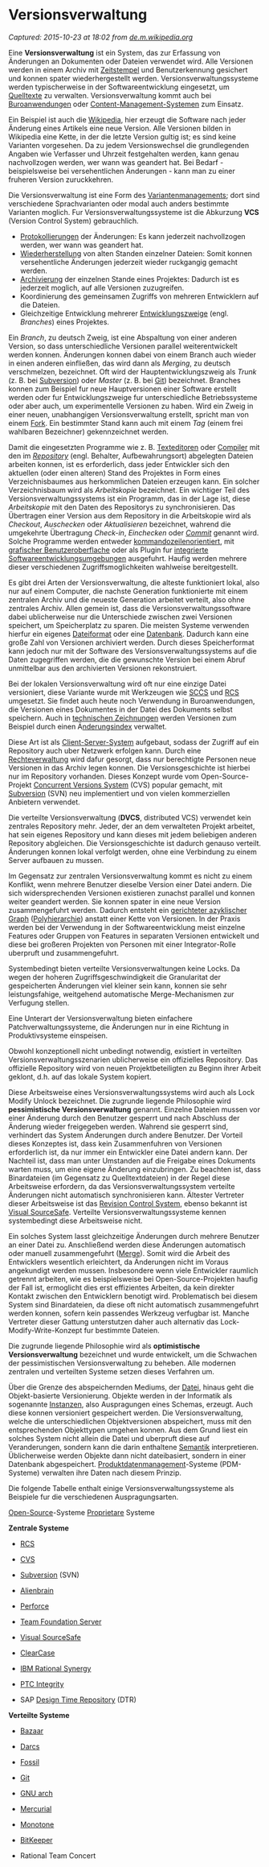 # Versionsverwaltung

_Captured: 2015-10-23 at 18:02 from [de.m.wikipedia.org](https://de.m.wikipedia.org/wiki/Versionsverwaltung)_

Eine **Versionsverwaltung** ist ein System, das zur Erfassung von Änderungen an Dokumenten oder Dateien verwendet wird. Alle Versionen werden in einem Archiv mit [Zeitstempel](https://de.m.wikipedia.org/wiki/Zeitstempel) und Benutzerkennung gesichert und konnen spater wiederhergestellt werden. Versionsverwaltungssysteme werden typischerweise in der Softwareentwicklung eingesetzt, um [Quelltexte](https://de.m.wikipedia.org/wiki/Quelltext) zu verwalten. Versionsverwaltung kommt auch bei [Buroanwendungen](https://de.m.wikipedia.org/wiki/B%C3%BCroanwendung) oder [Content-Management-Systemen](https://de.m.wikipedia.org/wiki/Content-Management-System) zum Einsatz.

Ein Beispiel ist auch die [Wikipedia](https://de.m.wikipedia.org/wiki/Wikipedia), hier erzeugt die Software nach jeder Änderung eines Artikels eine neue Version. Alle Versionen bilden in Wikipedia eine Kette, in der die letzte Version gultig ist; es sind keine Varianten vorgesehen. Da zu jedem Versionswechsel die grundlegenden Angaben wie Verfasser und Uhrzeit festgehalten werden, kann genau nachvollzogen werden, wer wann was geandert hat. Bei Bedarf - beispielsweise bei versehentlichen Änderungen - kann man zu einer fruheren Version zuruckkehren.

Die Versionsverwaltung ist eine Form des [Variantenmanagements](https://de.m.wikipedia.org/wiki/Variantenmanagement); dort sind verschiedene Sprachvarianten oder modal auch anders bestimmte Varianten moglich. Fur Versionsverwaltungssysteme ist die Abkurzung **VCS** (Version Control System) gebrauchlich.

  * [Protokollierungen](https://de.m.wikipedia.org/wiki/Protokoll) der Änderungen: Es kann jederzeit nachvollzogen werden, wer wann was geandert hat.
  * [Wiederherstellung](https://de.m.wikipedia.org/wiki/Rollback) von alten Standen einzelner Dateien: Somit konnen versehentliche Änderungen jederzeit wieder ruckgangig gemacht werden.
  * [Archivierung](https://de.m.wikipedia.org/wiki/Elektronische_Archivierung) der einzelnen Stande eines Projektes: Dadurch ist es jederzeit moglich, auf alle Versionen zuzugreifen.
  * Koordinierung des gemeinsamen Zugriffs von mehreren Entwicklern auf die Dateien.
  * Gleichzeitige Entwicklung mehrerer [Entwicklungszweige](https://de.m.wikipedia.org/wiki/Abspaltung_\(Softwareentwicklung\)) (engl. _Branches_) eines Projektes.

Ein _Branch_, zu deutsch Zweig, ist eine Abspaltung von einer anderen Version, so dass unterschiedliche Versionen parallel weiterentwickelt werden konnen. Änderungen konnen dabei von einem Branch auch wieder in einen anderen einfließen, das wird dann als _Merging_, zu deutsch verschmelzen, bezeichnet. Oft wird der Hauptentwicklungszweig als _Trunk_ (z. B. bei [Subversion](https://de.m.wikipedia.org/wiki/Apache_Subversion)) oder _Master_ (z. B. bei [Git](https://de.m.wikipedia.org/wiki/Git)) bezeichnet. Branches konnen zum Beispiel fur neue Hauptversionen einer Software erstellt werden oder fur Entwicklungszweige fur unterschiedliche Betriebssysteme oder aber auch, um experimentelle Versionen zu haben. Wird ein Zweig in einer neuen, unabhangigen Versionsverwaltung erstellt, spricht man von einem [Fork](https://de.m.wikipedia.org/wiki/Abspaltung_\(Softwareentwicklung\)). Ein bestimmter Stand kann auch mit einem _Tag_ (einem frei wahlbaren Bezeichner) gekennzeichnet werden.

Damit die eingesetzten Programme wie z. B. [Texteditoren](https://de.m.wikipedia.org/wiki/Texteditor) oder [Compiler](https://de.m.wikipedia.org/wiki/Compiler) mit den im _[Repository](https://de.m.wikipedia.org/wiki/Repository)_ (engl. Behalter, Aufbewahrungsort) abgelegten Dateien arbeiten konnen, ist es erforderlich, dass jeder Entwickler sich den aktuellen (oder einen alteren) Stand des Projektes in Form eines Verzeichnisbaumes aus herkommlichen Dateien erzeugen kann. Ein solcher Verzeichnisbaum wird als _Arbeitskopie_ bezeichnet. Ein wichtiger Teil des Versionsverwaltungssystems ist ein Programm, das in der Lage ist, diese _Arbeitskopie_ mit den Daten des Repositorys zu synchronisieren. Das Übertragen einer Version aus dem Repository in die Arbeitskopie wird als _Checkout_, _Auschecken_ oder _Aktualisieren_ bezeichnet, wahrend die umgekehrte Übertragung _Check-in_, _Einchecken_ oder _[Commit](https://de.m.wikipedia.org/wiki/Commit)_ genannt wird. Solche Programme werden entweder [kommandozeilenorientiert](https://de.m.wikipedia.org/wiki/Kommandozeile), mit [grafischer Benutzeroberflache](https://de.m.wikipedia.org/wiki/Grafische_Benutzeroberfl%C3%A4che) oder als Plugin fur [integrierte Softwareentwicklungsumgebungen](https://de.m.wikipedia.org/wiki/Integrierte_Entwicklungsumgebung) ausgefuhrt. Haufig werden mehrere dieser verschiedenen Zugriffsmoglichkeiten wahlweise bereitgestellt.

Es gibt drei Arten der Versionsverwaltung, die alteste funktioniert lokal, also nur auf einem Computer, die nachste Generation funktionierte mit einem zentralen Archiv und die neueste Generation arbeitet verteilt, also ohne zentrales Archiv. Allen gemein ist, dass die Versionsverwaltungssoftware dabei ublicherweise nur die Unterschiede zwischen zwei Versionen speichert, um Speicherplatz zu sparen. Die meisten Systeme verwenden hierfur ein eigenes [Dateiformat](https://de.m.wikipedia.org/wiki/Dateiformat) oder eine [Datenbank](https://de.m.wikipedia.org/wiki/Datenbank). Dadurch kann eine große Zahl von Versionen archiviert werden. Durch dieses Speicherformat kann jedoch nur mit der Software des Versionsverwaltungssystems auf die Daten zugegriffen werden, die die gewunschte Version bei einem Abruf unmittelbar aus den archivierten Versionen rekonstruiert.

Bei der lokalen Versionsverwaltung wird oft nur eine einzige Datei versioniert, diese Variante wurde mit Werkzeugen wie [SCCS](https://de.m.wikipedia.org/wiki/SCCS) und [RCS](https://de.m.wikipedia.org/wiki/Revision_Control_System) umgesetzt. Sie findet auch heute noch Verwendung in Buroanwendungen, die Versionen eines Dokumentes in der Datei des Dokuments selbst speichern. Auch in [technischen Zeichnungen](https://de.m.wikipedia.org/wiki/Technische_Zeichnung) werden Versionen zum Beispiel durch einen Ä[nderungsindex](https://de.m.wikipedia.org/wiki/%C3%84nderungsindex) verwaltet.

Diese Art ist als [Client-Server-System](https://de.m.wikipedia.org/wiki/Client-Server-System) aufgebaut, sodass der Zugriff auf ein Repository auch uber Netzwerk erfolgen kann. Durch eine [Rechteverwaltung](https://de.m.wikipedia.org/wiki/Mehrbenutzersystem) wird dafur gesorgt, dass nur berechtigte Personen neue Versionen in das Archiv legen konnen. Die Versionsgeschichte ist hierbei nur im Repository vorhanden. Dieses Konzept wurde vom Open-Source-Projekt [Concurrent Versions System](https://de.m.wikipedia.org/wiki/Concurrent_Versions_System) (CVS) popular gemacht, mit [Subversion](https://de.m.wikipedia.org/wiki/Apache_Subversion) (SVN) neu implementiert und von vielen kommerziellen Anbietern verwendet.

Die verteilte Versionsverwaltung (**DVCS**, distributed VCS) verwendet kein zentrales Repository mehr. Jeder, der an dem verwalteten Projekt arbeitet, hat sein eigenes Repository und kann dieses mit jedem beliebigen anderen Repository abgleichen. Die Versionsgeschichte ist dadurch genauso verteilt. Änderungen konnen lokal verfolgt werden, ohne eine Verbindung zu einem Server aufbauen zu mussen.

Im Gegensatz zur zentralen Versionsverwaltung kommt es nicht zu einem Konflikt, wenn mehrere Benutzer dieselbe Version einer Datei andern. Die sich widersprechenden Versionen existieren zunachst parallel und konnen weiter geandert werden. Sie konnen spater in eine neue Version zusammengefuhrt werden. Dadurch entsteht ein [gerichteter azyklischer Graph](https://de.m.wikipedia.org/wiki/Graph_\(Graphentheorie\)) ([Polyhierarchie](https://de.m.wikipedia.org/wiki/Polyhierarchie)) anstatt einer Kette von Versionen. In der Praxis werden bei der Verwendung in der Softwareentwicklung meist einzelne Features oder Gruppen von Features in separaten Versionen entwickelt und diese bei großeren Projekten von Personen mit einer Integrator-Rolle uberpruft und zusammengefuhrt.

Systembedingt bieten verteilte Versionsverwaltungen keine Locks. Da wegen der hoheren Zugriffsgeschwindigkeit die Granularitat der gespeicherten Änderungen viel kleiner sein kann, konnen sie sehr leistungsfahige, weitgehend automatische Merge-Mechanismen zur Verfugung stellen.

Eine Unterart der Versionsverwaltung bieten einfachere Patchverwaltungssysteme, die Änderungen nur in eine Richtung in Produktivsysteme einspeisen.

Obwohl konzeptionell nicht unbedingt notwendig, existiert in verteilten Versionsverwaltungsszenarien ublicherweise ein offizielles Repository. Das offizielle Repository wird von neuen Projektbeteiligten zu Beginn ihrer Arbeit geklont, d.h. auf das lokale System kopiert.

Diese Arbeitsweise eines Versionsverwaltungssystems wird auch als Lock Modify Unlock bezeichnet. Die zugrunde liegende Philosophie wird **pessimistische Versionsverwaltung** genannt. Einzelne Dateien mussen vor einer Änderung durch den Benutzer gesperrt und nach Abschluss der Änderung wieder freigegeben werden. Wahrend sie gesperrt sind, verhindert das System Änderungen durch andere Benutzer. Der Vorteil dieses Konzeptes ist, dass kein Zusammenfuhren von Versionen erforderlich ist, da nur immer ein Entwickler eine Datei andern kann. Der Nachteil ist, dass man unter Umstanden auf die Freigabe eines Dokuments warten muss, um eine eigene Änderung einzubringen. Zu beachten ist, dass Binardateien (im Gegensatz zu Quelltextdateien) in der Regel diese Arbeitsweise erfordern, da das Versionsverwaltungssystem verteilte Änderungen nicht automatisch synchronisieren kann. Ältester Vertreter dieser Arbeitsweise ist das [Revision Control System](https://de.m.wikipedia.org/wiki/Revision_Control_System), ebenso bekannt ist [Visual SourceSafe](https://de.m.wikipedia.org/wiki/Visual_SourceSafe). Verteilte Versionsverwaltungssysteme kennen systembedingt diese Arbeitsweise nicht.

Ein solches System lasst gleichzeitige Änderungen durch mehrere Benutzer an einer Datei zu. Anschließend werden diese Änderungen automatisch oder manuell zusammengefuhrt ([Merge](https://de.m.wikipedia.org/wiki/Merge)). Somit wird die Arbeit des Entwicklers wesentlich erleichtert, da Änderungen nicht im Voraus angekundigt werden mussen. Insbesondere wenn viele Entwickler raumlich getrennt arbeiten, wie es beispielsweise bei Open-Source-Projekten haufig der Fall ist, ermoglicht dies erst effizientes Arbeiten, da kein direkter Kontakt zwischen den Entwicklern benotigt wird. Problematisch bei diesem System sind Binardateien, da diese oft nicht automatisch zusammengefuhrt werden konnen, sofern kein passendes Werkzeug verfugbar ist. Manche Vertreter dieser Gattung unterstutzen daher auch alternativ das Lock-Modify-Write-Konzept fur bestimmte Dateien.

Die zugrunde liegende Philosophie wird als **optimistische Versionsverwaltung** bezeichnet und wurde entwickelt, um die Schwachen der pessimistischen Versionsverwaltung zu beheben. Alle modernen zentralen und verteilten Systeme setzen dieses Verfahren um.

Über die Grenze des abspeichernden Mediums, der [Datei](https://de.m.wikipedia.org/wiki/Datei), hinaus geht die Objekt-basierte Versionierung. Objekte werden in der Informatik als sogenannte [Instanzen](https://de.m.wikipedia.org/wiki/Instanz_\(Informatik\)), also Auspragungen eines Schemas, erzeugt. Auch diese konnen versioniert gespeichert werden. Die Versionsverwaltung, welche die unterschiedlichen Objektversionen abspeichert, muss mit den entsprechenden Objekttypen umgehen konnen. Aus dem Grund liest ein solches System nicht allein die Datei und uberpruft diese auf Veranderungen, sondern kann die darin enthaltene [Semantik](https://de.m.wikipedia.org/wiki/Semantik) interpretieren. Üblicherweise werden Objekte dann nicht dateibasiert, sondern in einer Datenbank abgespeichert. [Produktdatenmanagement](https://de.m.wikipedia.org/wiki/Produktdatenmanagement)-Systeme (PDM-Systeme) verwalten ihre Daten nach diesem Prinzip.

Die folgende Tabelle enthalt einige Versionsverwaltungssysteme als Beispiele fur die verschiedenen Auspragungsarten.

[Open-Source](https://de.m.wikipedia.org/wiki/Open_Source)-Systeme [Proprietare](https://de.m.wikipedia.org/wiki/Propriet%C3%A4r) Systeme

**Zentrale Systeme**

  * [RCS](https://de.m.wikipedia.org/wiki/Revision_Control_System)
  * [CVS](https://de.m.wikipedia.org/wiki/Concurrent_Versions_System)
  * [Subversion](https://de.m.wikipedia.org/wiki/Apache_Subversion) (SVN)

  * [Alienbrain](https://de.m.wikipedia.org/wiki/Alienbrain)
  * [Perforce](https://de.m.wikipedia.org/wiki/Perforce)
  * [Team Foundation Server](https://de.m.wikipedia.org/wiki/Team_Foundation_Server)
  * [Visual SourceSafe](https://de.m.wikipedia.org/wiki/Visual_SourceSafe)
  * [ClearCase](https://de.m.wikipedia.org/wiki/Rational_ClearCase)
  * [IBM Rational Synergy](https://de.m.wikipedia.org/wiki/Rational_Synergy)
  * [PTC Integrity](https://de.m.wikipedia.org/w/index.php?title=PTC-Integrity&action=edit&redlink=1)
  * SAP [Design Time Repository](https://de.m.wikipedia.org/w/index.php?title=Design_Time_Repository&action=edit&redlink=1) (DTR)

**Verteilte Systeme**

  * [Bazaar](https://de.m.wikipedia.org/wiki/Bazaar)
  * [Darcs](https://de.m.wikipedia.org/wiki/Darcs)
  * [Fossil](https://de.m.wikipedia.org/wiki/Fossil_\(Software\))
  * [Git](https://de.m.wikipedia.org/wiki/Git)
  * [GNU arch](https://de.m.wikipedia.org/wiki/GNU_arch)
  * [Mercurial](https://de.m.wikipedia.org/wiki/Mercurial)
  * [Monotone](https://de.m.wikipedia.org/wiki/Monotone)

  * [BitKeeper](https://de.m.wikipedia.org/wiki/BitKeeper)
  * Rational Team Concert
